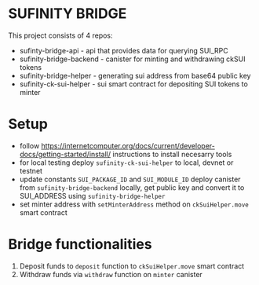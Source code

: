 # SUFINITY BRIDGE

This project consists of 4 repos:

- sufinty-bridge-api - api that provides data for querying SUI_RPC
- sufinity-bridge-backend - canister for minting and withdrawing ckSUI tokens
- sufinity-bridge-helper - generating sui address from base64 public key
- sufinity-ck-sui-helper - sui smart contract for depositing SUI tokens to minter

# Setup

- follow https://internetcomputer.org/docs/current/developer-docs/getting-started/install/ instructions to install necesarry tools
- for local testing deploy `sufinity-ck-sui-helper` to local, devnet or testnet
- update constants `SUI_PACKAGE_ID` and `SUI_MODULE_ID` deploy canister from `sufinity-bridge-backend` locally, get public key and convert it to SUI_ADDRESS using `sufinity-bridge-helper`
- set minter address with `setMinterAddress` method on `ckSuiHelper.move` smart contract

# Bridge functionalities

1.  Deposit funds to `deposit` function to `ckSuiHelper.move` smart contract
2.  Withdraw funds via `withdraw` function on `minter` canister
